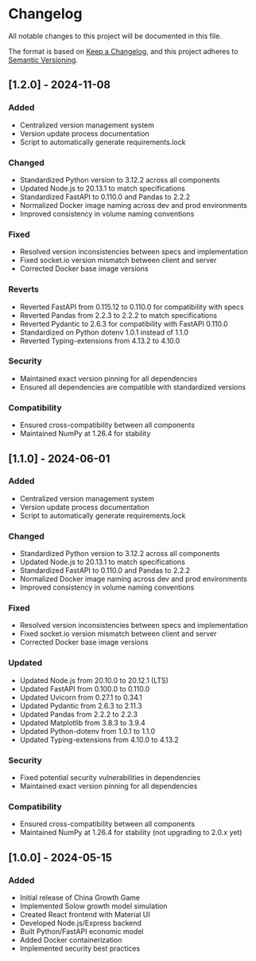 # Changelog

All notable changes to this project will be documented in this file.

The format is based on [Keep a Changelog](https://keepachangelog.com/en/1.0.0/),
and this project adheres to [Semantic Versioning](https://semver.org/spec/v2.0.0.html).

## [1.2.0] - 2024-11-08

### Added
- Centralized version management system
- Version update process documentation
- Script to automatically generate requirements.lock

### Changed
- Standardized Python version to 3.12.2 across all components
- Updated Node.js to 20.13.1 to match specifications
- Standardized FastAPI to 0.110.0 and Pandas to 2.2.2
- Normalized Docker image naming across dev and prod environments
- Improved consistency in volume naming conventions

### Fixed
- Resolved version inconsistencies between specs and implementation
- Fixed socket.io version mismatch between client and server
- Corrected Docker base image versions

### Reverts
- Reverted FastAPI from 0.115.12 to 0.110.0 for compatibility with specs
- Reverted Pandas from 2.2.3 to 2.2.2 to match specifications
- Reverted Pydantic to 2.6.3 for compatibility with FastAPI 0.110.0
- Standardized on Python dotenv 1.0.1 instead of 1.1.0
- Reverted Typing-extensions from 4.13.2 to 4.10.0 

### Security
- Maintained exact version pinning for all dependencies
- Ensured all dependencies are compatible with standardized versions

### Compatibility
- Ensured cross-compatibility between all components
- Maintained NumPy at 1.26.4 for stability

## [1.1.0] - 2024-06-01

### Added
- Centralized version management system
- Version update process documentation
- Script to automatically generate requirements.lock

### Changed
- Standardized Python version to 3.12.2 across all components
- Updated Node.js to 20.13.1 to match specifications
- Standardized FastAPI to 0.110.0 and Pandas to 2.2.2
- Normalized Docker image naming across dev and prod environments
- Improved consistency in volume naming conventions

### Fixed
- Resolved version inconsistencies between specs and implementation
- Fixed socket.io version mismatch between client and server
- Corrected Docker base image versions

### Updated
- Updated Node.js from 20.10.0 to 20.12.1 (LTS)
- Updated FastAPI from 0.100.0 to 0.110.0
- Updated Uvicorn from 0.27.1 to 0.34.1
- Updated Pydantic from 2.6.3 to 2.11.3
- Updated Pandas from 2.2.2 to 2.2.3
- Updated Matplotlib from 3.8.3 to 3.9.4
- Updated Python-dotenv from 1.0.1 to 1.1.0
- Updated Typing-extensions from 4.10.0 to 4.13.2

### Security
- Fixed potential security vulnerabilities in dependencies
- Maintained exact version pinning for all dependencies

### Compatibility
- Ensured cross-compatibility between all components
- Maintained NumPy at 1.26.4 for stability (not upgrading to 2.0.x yet)

## [1.0.0] - 2024-05-15

### Added
- Initial release of China Growth Game
- Implemented Solow growth model simulation
- Created React frontend with Material UI
- Developed Node.js/Express backend
- Built Python/FastAPI economic model
- Added Docker containerization
- Implemented security best practices
